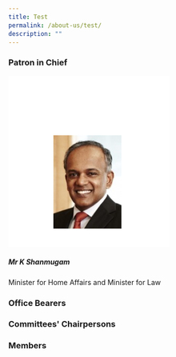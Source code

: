 ```yaml
---
title: Test
permalink: /about-us/test/
description: ""
---
```

### Patron in Chief

![](/images/mr%20k%20shanmugam2.png)
##### Mr K Shanmugam
Minister for Home Affairs and Minister for Law

### Office Bearers

### Committees' Chairpersons

### Members